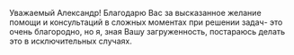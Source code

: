 Уважаемый Александр! 
Благодарю Вас за высказанное желание помощи и консультаций в сложных моментах при решении задач-
это очень благородно, но я, зная Вашу загруженность, постараюсь делать это в исключительных случаях.



